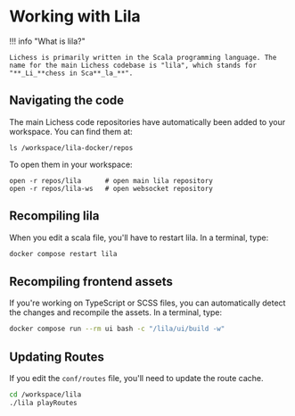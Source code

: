 # Working with Lila

!!! info "What is lila?"

    Lichess is primarily written in the Scala programming language. The name for the main Lichess codebase is "lila", which stands for "**_Li_**chess in Sca**_la_**".

## Navigating the code

The main Lichess code repositories have automatically been added to your workspace. You can find them at:

    ls /workspace/lila-docker/repos

To open them in your workspace:

    open -r repos/lila      # open main lila repository
    open -r repos/lila-ws   # open websocket repository

## Recompiling lila

When you edit a scala file, you'll have to restart lila. In a terminal, type:

```bash
docker compose restart lila
```

## Recompiling frontend assets

If you're working on TypeScript or SCSS files, you can automatically detect the changes and recompile the assets. In a terminal, type:

```bash
docker compose run --rm ui bash -c "/lila/ui/build -w"
```

## Updating Routes

If you edit the `conf/routes` file, you'll need to update the route cache.

```bash
cd /workspace/lila
./lila playRoutes
```
